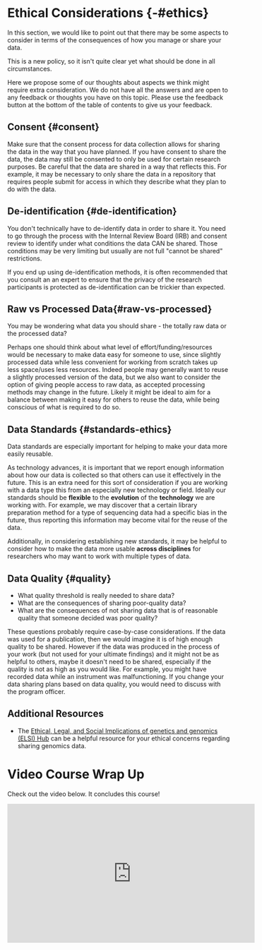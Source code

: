 # Ethical Considerations {-#ethics} 

In this section, we would like to point out that there may be some aspects to consider in terms of the consequences of how you manage or share your data. 

This is a new policy, so it isn't quite clear yet what should be done in all circumstances. 

Here we propose some of our thoughts about aspects we think might require extra consideration. We do not have all the answers and are open to any feedback or thoughts you have on this topic. Please use the feedback button at the bottom of the table of contents to give us your feedback.

## Consent {#consent} 

Make sure that the consent process for data collection allows for sharing the data in the way that you have planned. If you have consent to share the data, the data may still be consented to only be used for certain research purposes. Be careful that the data are shared in a way that reflects this. For example, it may be necessary to only share the data in a repository that requires people submit for access in which they describe what they plan to do with the data.

## De-identification {#de-identification} 

You don't technically have to de-identify data in order to share it. You need to go through the process with the Internal Review Board (IRB) and consent review to identify under what conditions the data CAN be shared. Those conditions may be very limiting but usually are not full "cannot be shared" restrictions.

If you end up using de-identification methods, it is often recommended that you consult an an expert to ensure that the privacy of the research participants is protected as de-identification can be trickier than expected.

## Raw vs Processed Data{#raw-vs-processed} 

You may be wondering what data you should share - the totally raw data or the processed data?

Perhaps one should think about what level of effort/funding/resources would be necessary to make data easy for someone to use, since slightly processed data while less convenient for working from scratch takes up less space/uses less resources. Indeed people may generally want to reuse a slightly processed version of the data, but we also want to consider the option of giving people access to raw data, as accepted processing methods may change in the future. Likely it might be ideal to aim for a balance between making it easy for others to reuse the data, while being conscious of what is required to do so.

## Data Standards {#standards-ethics} 

Data standards are especially important for helping to make your data more easily reusable.

As technology advances, it is important that we report enough information about how our data is collected so that others can use it effectively in the future. This is an extra need for this sort of consideration if you are working with a data type this from an especially new technology or field. Ideally our standards should be **flexible** to the **evolution** of the **technology** we are working with. For example, we may discover that a certain library preparation method for a type of sequencing data had a specific bias in the future, thus reporting this information may become vital for the reuse of the data. 

Additionally, in considering establishing new standards, it may be helpful to consider how to make the data more usable **across disciplines** for researchers who may want to work with multiple types of data.

## Data Quality {#quality} 

<div class = "question">

- What quality threshold is really needed to share data? 
- What are the consequences of sharing poor-quality data? 
- What are the consequences of not sharing data that is of reasonable quality that someone decided was poor quality?

</div>

These questions probably require case-by-case considerations. If the data was used for a publication, then we would imagine it is of high enough quality to be shared. However if the data was produced in the process of your work (but not used for your ultimate findings) and it might not be as helpful to others, maybe it doesn't need to be shared, especially if the quality is not as high as you would like. For example, you might have recorded data while an instrument was malfunctioning. If you change your data sharing plans based on data quality, you would need to discuss with the program officer. 

## Additional Resources

- The [Ethical, Legal, and Social Implications of genetics and genomics (ELSI) Hub](https://elsihub.org/index.php/) can be a helpful resource for your ethical concerns regarding sharing genomics data. 

# Video Course Wrap Up

Check out the video below. It concludes this course!

<iframe width="560" height="315" src="https://www.youtube-nocookie.com/embed/VFaRiC4c8V8" title="YouTube video player" frameborder="0" allow="accelerometer; autoplay; clipboard-write; encrypted-media; gyroscope; picture-in-picture" allowfullscreen></iframe>
